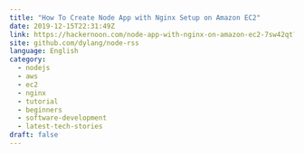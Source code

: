 ```yaml
---
title: "How To Create Node App with Nginx Setup on Amazon EC2"
date: 2019-12-15T22:31:49Z
link: https://hackernoon.com/node-app-with-nginx-on-amazon-ec2-7sw42qt?source=rss&utm_medium=RSS&utm_source=news.12bit.vn
site: github.com/dylang/node-rss
language: English
category:
  - nodejs
  - aws
  - ec2
  - nginx
  - tutorial
  - beginners
  - software-development
  - latest-tech-stories
draft: false
---
```

